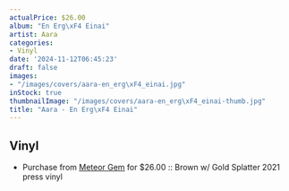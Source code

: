 ```yaml
---
actualPrice: $26.00
album: "En Erg\xF4 Einai"
artist: Aara
categories:
- Vinyl
date: '2024-11-12T06:45:23'
draft: false
images:
- "/images/covers/aara-en_erg\xF4_einai.jpg"
inStock: true
thumbnailImage: "/images/covers/aara-en_erg\xF4_einai-thumb.jpg"
title: "Aara - En Erg\xF4 Einai"
---
```


## Vinyl
* Purchase from [Meteor Gem](https://meteor-gem.com/products/aara-en-ergo-einai-lp) for $26.00 :: Brown w/ Gold Splatter 2021 press vinyl
